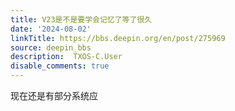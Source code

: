 ```yaml
---
title: V23是不是要学会记忆了等了很久
date: '2024-08-02'
linkTitle: https://bbs.deepin.org/en/post/275969
source: deepin_bbs
description:  TXOS-C.User 
disable_comments: true
---
```

现在还是有部分系统应
